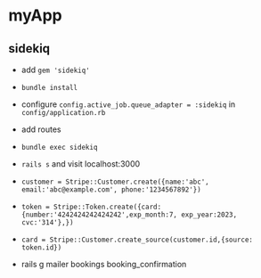 # myApp

## sidekiq
* add `gem 'sidekiq'`
* `bundle install`
* configure `config.active_job.queue_adapter = :sidekiq` in `config/application.rb`
* add routes
* `bundle exec sidekiq`
* `rails s` and visit localhost:3000

* `customer = Stripe::Customer.create({name:'abc', email:'abc@example.com', phone:'1234567892'})`
* `token = Stripe::Token.create({card: {number:'4242424242424242',exp_month:7, exp_year:2023, cvc:'314'},})`
* `card = Stripe::Customer.create_source(customer.id,{source: token.id})`

* rails g mailer bookings booking_confirmation